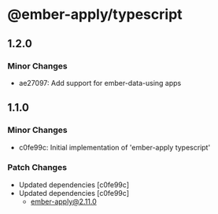 # @ember-apply/typescript

## 1.2.0

### Minor Changes

- ae27097: Add support for ember-data-using apps

## 1.1.0

### Minor Changes

- c0fe99c: Initial implementation of 'ember-apply typescript'

### Patch Changes

- Updated dependencies [c0fe99c]
- Updated dependencies [c0fe99c]
  - ember-apply@2.11.0
